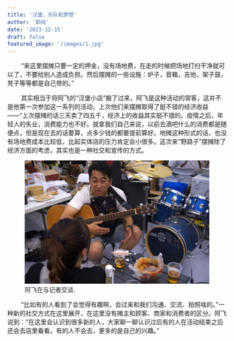 ```yaml
---
title: '汉堡、乐队和梦想'
author: '郭纯'
date: '2023-12-15'
draft: false
featured_image: '/images/1.jpg'
---
```


&nbsp;&nbsp;&nbsp;&nbsp;&nbsp;&nbsp;&nbsp;&nbsp;“来这里摆摊只要一定的押金，没有场地费，在走的时候把场地打扫干净就可以了，不要给别人造成负担。然后摆摊的一些设施：炉子，音箱，吉他，架子鼓，凳子等等都是自己带的。”

&nbsp;&nbsp;&nbsp;&nbsp;&nbsp;&nbsp;&nbsp;&nbsp;其实相当于将阿飞的“汉堡小店”搬了过来，阿飞是这种活动的常客，这并不是他第一次参加这一系列的活动，上次他们来摆摊取得了挺不错的经济收益——“上次摆摊的话三天卖了四五千，经济上的收益其实挺不错的。疫情之后，年轻人的失业，消费能力也不好。就拿我们自己来说，以前去酒吧什么的消费都是随便点，但是现在去的话要算，点多少钱的都要提前算好。地摊这种形式的话，也没有场地费成本比较低，比起实体店的压力肯定会小很多。这次来“野路子”摆摊除了经济方面的考虑，其实也是一种社交和宣传的方式。

<figure>
    <img src="/images/1.2.jpg"
         alt="Albuquerque, New Mexico">
    <figcaption>阿飞在与记者交谈.</figcaption>
</figure>


&nbsp;&nbsp;&nbsp;&nbsp;&nbsp;&nbsp;&nbsp;&nbsp;“比如有的人看到了会觉得有趣啊，会过来和我们沟通、交流、拍照啥的。”一种新的社交方式在这里展开，在这里没有摊主和顾客、商家和消费者的区分。阿飞说到：“在这里会认识到很多新的人，大家聊一聊认识过后有的人在活动结束之后还会去店里看看，有的人不会去，更多的是自己的兴趣。”

